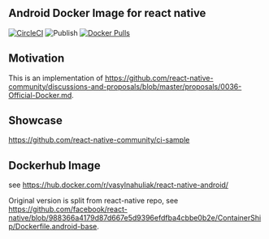 ## Android Docker Image for react native
[![CircleCI](https://dl.circleci.com/status-badge/img/gh/react-native-community/docker-android/tree/main.svg?style=svg)](https://dl.circleci.com/status-badge/redirect/gh/react-native-community/docker-android/tree/main)
![Publish](https://github.com/react-native-community/docker-android/workflows/Publish/badge.svg)
[![Docker Pulls](https://img.shields.io/docker/pulls/vasylnahuliak/react-native-android.svg)](https://hub.docker.com/r/vasylnahuliak/react-native-android) 


## Motivation
This is an implementation of https://github.com/react-native-community/discussions-and-proposals/blob/master/proposals/0036-Official-Docker.md.

## Showcase
https://github.com/react-native-community/ci-sample

## Dockerhub Image
see https://hub.docker.com/r/vasylnahuliak/react-native-android/

Original version is split from react-native repo, see https://github.com/facebook/react-native/blob/988366a4179d87d667e5d9396efdfba4cbbe0b2e/ContainerShip/Dockerfile.android-base.
